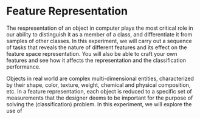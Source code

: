 # Feature Representation
The respresentation of an object in computer plays the most critical role in our ability to distinguish it as a member of a class, and differentiate it from samples of other classes. In this experiment, we will carry out a sequence of tasks that reveals the nature of different features and its effect on the feature space representation. You will also be able to craft your own features and see how it affects the representation and the classification performance.

Objects in real world are complex multi-dimensional entities, characterized by their shape, color, texture, weight, chemical and physical composition, etc. In a feature representation, each object is reduced to a specific set of measurements that the designer deems to be important for the purpose of solving the (classification) problem. In this experiment, we will explore the use of